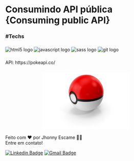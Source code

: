 <h1 align="left">Consumindo API pública {Consuming public API}</h1>

###
<h3 align="left">#Techs</h3>

###
<div align="left">
  <img src="https://cdn.jsdelivr.net/gh/devicons/devicon/icons/html5/html5-original.svg" height="40" width="52" alt="html5 logo"  />
  <img src="https://cdn.jsdelivr.net/gh/devicons/devicon/icons/javascript/javascript-original.svg" height="40" width="52" alt="javascript logo"  />
  <img src="https://cdn.jsdelivr.net/gh/devicons/devicon/icons/sass/sass-original.svg" height="40" width="52" alt="sass logo"  />
  <img src="https://cdn.jsdelivr.net/gh/devicons/devicon/icons/git/git-original.svg" height="40" width="52" alt="git logo"  />
</div>

###
<p align="left">API: https://pokeapi.co/</p>

###
<div align="center">
  <img height="177" src="https://raw.githubusercontent.com/wagstalos/pokemon-api-codeboost/master/img/pokeball-red.png"  />
</div>


Feito com ❤️ por Jhonny Escame 👋🏽<br />
Entre em contato!

[![Linkedin Badge](https://img.shields.io/badge/-Wagner-blue?style=flat-square&logo=Linkedin&logoColor=white&link=https://www.linkedin.com/in/jhonnyescame/)](https://www.linkedin.com/in/jhonnyescame/)
[![Gmail Badge](https://img.shields.io/badge/-jhonny.escame@gmail.com-c14438?style=flat-square&logo=Gmail&logoColor=white&link=mailto:jhonny.escame@gmail.com)](mailto:jhonny.escame@gmail.com)

